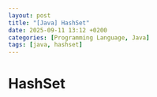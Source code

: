 ```yaml
---
layout: post
title: "[Java] HashSet"
date: 2025-09-11 13:12 +0200
categories: [Programming Language, Java]
tags: [java, hashset]
---
```


# HashSet